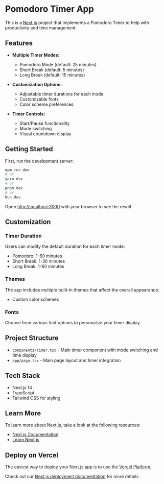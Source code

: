 # Pomodoro Timer App

This is a [Next.js](https://nextjs.org) project that implements a Pomodoro Timer to help with productivity and time management.

## Features

- **Multiple Timer Modes:**

  - Pomodoro Mode (default: 25 minutes)
  - Short Break (default: 5 minutes)
  - Long Break (default: 15 minutes)

- **Customization Options:**

  - Adjustable timer durations for each mode
  - Customizable fonts
  - Color scheme preferences

- **Timer Controls:**
  - Start/Pause functionality
  - Mode switching
  - Visual countdown display

## Getting Started

First, run the development server:

```bash
npm run dev
# or
yarn dev
# or
pnpm dev
# or
bun dev
```

Open [http://localhost:3000](http://localhost:3000) with your browser to see the result.

## Customization

### Timer Duration

Users can modify the default duration for each timer mode:

- Pomodoro: 1-60 minutes
- Short Break: 1-30 minutes
- Long Break: 1-60 minutes

### Themes

The app includes multiple built-in themes that affect the overall appearance:

- Custom color schemes

### Fonts

Choose from various font options to personalize your timer display.

## Project Structure

- `components/Timer.tsx` - Main timer component with mode switching and time display
- `app/page.tsx` - Main page layout and timer integration

## Tech Stack

- Next.js 14
- TypeScript
- Tailwind CSS for styling

## Learn More

To learn more about Next.js, take a look at the following resources:

- [Next.js Documentation](https://nextjs.org/docs)
- [Learn Next.js](https://nextjs.org/learn)

## Deploy on Vercel

The easiest way to deploy your Next.js app is to use the [Vercel Platform](https://vercel.com/new).

Check out our [Next.js deployment documentation](https://nextjs.org/docs/app/building-your-application/deploying) for more details.
